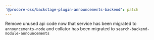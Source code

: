 ```yaml
---
'@procore-oss/backstage-plugin-announcements-backend': patch
---
```


Remove unused api code now that service has been migrated to `announcements-node` and collator has been migrated to `search-backend-module-announcements`

